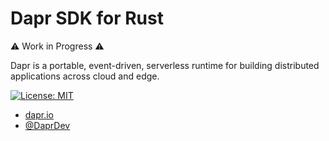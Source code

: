 # Dapr SDK for Rust

⚠ Work in Progress ⚠

Dapr is a portable, event-driven, serverless runtime for building distributed applications across cloud and edge.

[![License: MIT](https://img.shields.io/badge/License-MIT-yellow.svg)](https://opensource.org/licenses/MIT)

- [dapr.io](https://dapr.io)
- [@DaprDev](https://twitter.com/DaprDev)
